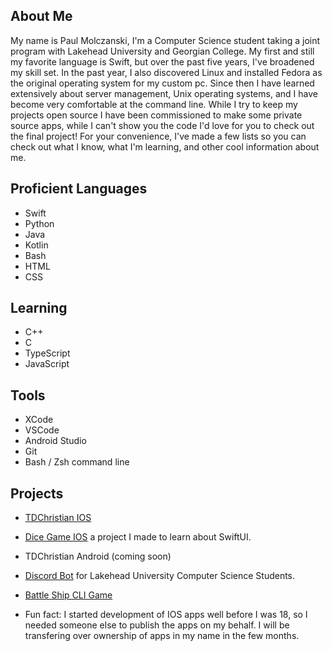 ## About Me
My name is Paul Molczanski, I'm a Computer Science student taking a joint program with Lakehead University and Georgian College. My first and still my favorite language is Swift, but over the past five years, I've broadened my skill set. In the past year, I also discovered Linux and installed Fedora as the original operating system for my custom pc. Since then I have learned extensively about server management, Unix operating systems, and I have become very comfortable at the command line. While I try to keep my projects open source I have been commissioned to make some private source apps, while I can't show you the code I'd love for you to check out the final project! For your convenience, I've made a few lists so you can check out what I know, what I'm learning, and other cool information about me.


## Proficient Languages
- Swift
- Python
- Java
- Kotlin
- Bash
- HTML
- CSS


## Learning
- C++ 
- C
- TypeScript
- JavaScript


## Tools
- XCode
- VSCode
- Android Studio
- Git
- Bash / Zsh command line

## Projects
- [TDChristian IOS](https://apps.apple.com/ca/app/tdchristian/id1358549500)
- [Dice Game IOS](https://apps.apple.com/ca/app/dice-game/id1537843488) a project I made to learn about SwiftUI.
- TDChristian Android (coming soon)
- [Discord Bot](https://github.com/Paulmski/Discord-Bot) for Lakehead University Computer Science Students.
- [Battle Ship CLI Game](https://github.com/Paulmski/Battle-Ship)

- Fun fact: I started development of IOS apps well before I was 18, so I needed someone else to publish the apps on my behalf. I will be transfering over ownership of apps in my name in the few months.
